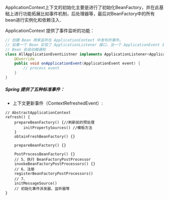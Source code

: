 ApplicationContext上下文的初始化主要是进行了初始化BeanFactory，并在此基础上进行功能拓展比如事件机制，后处理器等，最后对BeanFactory中的所有bean进行实例化和依赖注入．

ApplicationContext 提供了事件监听的功能：
```java
// 创建 Bean 用来监听在 ApplicationContext 中发布的事件。
// 如果一个 Bean 实现了 ApplicationListener 接口，当一个 ApplicationEvent 被发布后
// Bean 会自动被通知
class AllApplicationEventListner implements ApplicationListener<ApplicationEvent> {
	@Override
	public void onApplicationEvent(ApplicationEvent event) {
		// process event
	}
}
```

##### Spring 提供了五种标准事件：
- 上下文更新事件（ContextRefreshedEvent）:

```
// AbstractApplicationContext
refresh() {
	prepareBeanFactory() {//刷新前的预处理
		initPropertySources() //模板方法
	}
	obtainFreshBeanFactory() {}
	
	prepareBeanFactory() {}

	PostProcessBeanFactory() {}
	// 5、执行 BeanFactoryPostProcessor
	invokeBeanFactoryPostProcessors() {}
	// 6、注册
	registerBeanFactoryPostProcessors()
	// 7、
	initMessageSource()
	// 初始化事件派发器、监听器等
}
```